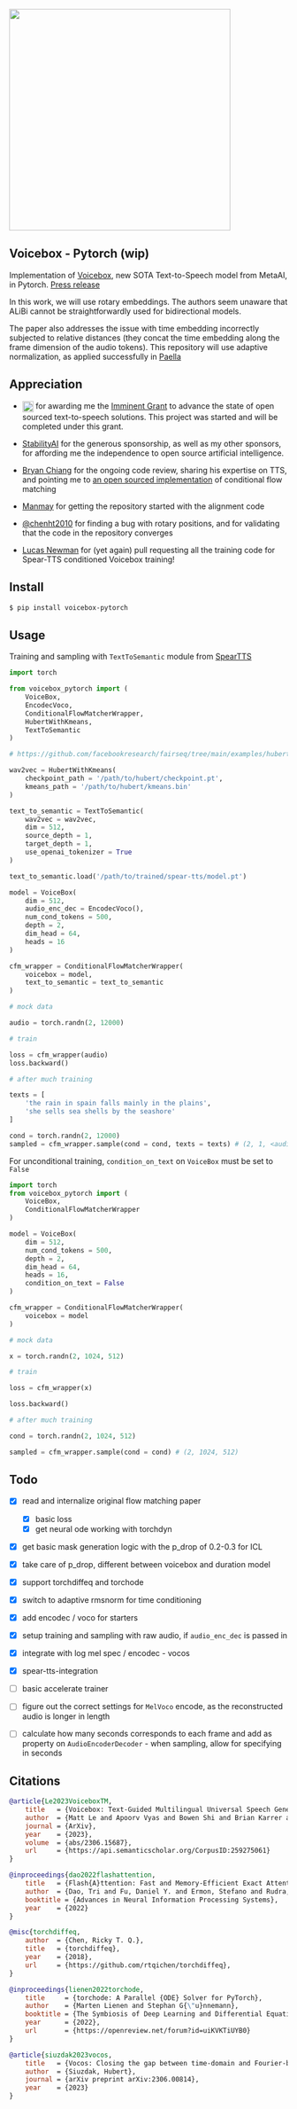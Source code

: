 <img src="./images/voicebox.png" width="400px"></img>

## Voicebox - Pytorch (wip)

Implementation of <a href="https://arxiv.org/abs/2306.15687">Voicebox</a>, new SOTA Text-to-Speech model from MetaAI, in Pytorch. <a href="https://about.fb.com/news/2023/06/introducing-voicebox-ai-for-speech-generation/">Press release</a>

In this work, we will use rotary embeddings. The authors seem unaware that ALiBi cannot be straightforwardly used for bidirectional models.

The paper also addresses the issue with time embedding incorrectly subjected to relative distances (they concat the time embedding along the frame dimension of the audio tokens). This repository will use adaptive normalization, as applied successfully in <a href="https://arxiv.org/abs/2211.07292">Paella</a>

## Appreciation

- <a href="https://translated.com"><img style="vertical-align: middle;" src="./images/translated.png" height="20px" alt="Translated"><img></a> for awarding me the <a href="https://imminent.translated.com/research-grants-ceremony-innovations-in-language-technology">Imminent Grant</a> to advance the state of open sourced text-to-speech solutions. This project was started and will be completed under this grant.

- <a href="https://stability.ai/">StabilityAI</a> for the generous sponsorship, as well as my other sponsors, for affording me the independence to open source artificial intelligence.

- <a href="https://github.com/b-chiang">Bryan Chiang</a> for the ongoing code review, sharing his expertise on TTS, and pointing me to <a href="https://github.com/atong01/conditional-flow-matching">an open sourced implementation</a> of conditional flow matching

- <a href="https://github.com/manmay-nakhashi">Manmay</a> for getting the repository started with the alignment code

- <a href="https://github.com/chenht2010">@chenht2010</a> for finding a bug with rotary positions, and for validating that the code in the repository converges

- <a href="https://github.com/lucasnewman">Lucas Newman</a> for (yet again) pull requesting all the training code for Spear-TTS conditioned Voicebox training!

## Install

```bash
$ pip install voicebox-pytorch
```

## Usage

Training and sampling with `TextToSemantic` module from <a href="https://github.com/lucidrains/spear-tts-pytorch">SpearTTS</a>

```python
import torch

from voicebox_pytorch import (
    VoiceBox,
    EncodecVoco,
    ConditionalFlowMatcherWrapper,
    HubertWithKmeans,
    TextToSemantic
)

# https://github.com/facebookresearch/fairseq/tree/main/examples/hubert

wav2vec = HubertWithKmeans(
    checkpoint_path = '/path/to/hubert/checkpoint.pt',
    kmeans_path = '/path/to/hubert/kmeans.bin'
)

text_to_semantic = TextToSemantic(
    wav2vec = wav2vec,
    dim = 512,
    source_depth = 1,
    target_depth = 1,
    use_openai_tokenizer = True
)

text_to_semantic.load('/path/to/trained/spear-tts/model.pt')

model = VoiceBox(
    dim = 512,
    audio_enc_dec = EncodecVoco(),
    num_cond_tokens = 500,
    depth = 2,
    dim_head = 64,
    heads = 16
)

cfm_wrapper = ConditionalFlowMatcherWrapper(
    voicebox = model,
    text_to_semantic = text_to_semantic
)

# mock data

audio = torch.randn(2, 12000)

# train

loss = cfm_wrapper(audio)
loss.backward()

# after much training

texts = [
    'the rain in spain falls mainly in the plains',
    'she sells sea shells by the seashore'
]

cond = torch.randn(2, 12000)
sampled = cfm_wrapper.sample(cond = cond, texts = texts) # (2, 1, <audio length>)
```

For unconditional training, `condition_on_text` on `VoiceBox` must be set to `False`

```python
import torch
from voicebox_pytorch import (
    VoiceBox,
    ConditionalFlowMatcherWrapper
)

model = VoiceBox(
    dim = 512,
    num_cond_tokens = 500,
    depth = 2,
    dim_head = 64,
    heads = 16,
    condition_on_text = False
)

cfm_wrapper = ConditionalFlowMatcherWrapper(
    voicebox = model
)

# mock data

x = torch.randn(2, 1024, 512)

# train

loss = cfm_wrapper(x)

loss.backward()

# after much training

cond = torch.randn(2, 1024, 512)

sampled = cfm_wrapper.sample(cond = cond) # (2, 1024, 512)
```

## Todo

- [x] read and internalize original flow matching paper
    - [x] basic loss
    - [x] get neural ode working with torchdyn
- [x] get basic mask generation logic with the p_drop of 0.2-0.3 for ICL
- [x] take care of p_drop, different between voicebox and duration model
- [x] support torchdiffeq and torchode
- [x] switch to adaptive rmsnorm for time conditioning
- [x] add encodec / voco for starters
- [x] setup training and sampling with raw audio, if `audio_enc_dec` is passed in
- [x] integrate with log mel spec / encodec - vocos
- [x] spear-tts-integration

- [ ] basic accelerate trainer
- [ ] figure out the correct settings for `MelVoco` encode, as the reconstructed audio is longer in length
- [ ] calculate how many seconds corresponds to each frame and add as property on `AudioEncoderDecoder` - when sampling, allow for specifying in seconds

## Citations

```bibtex
@article{Le2023VoiceboxTM,
    title   = {Voicebox: Text-Guided Multilingual Universal Speech Generation at Scale},
    author  = {Matt Le and Apoorv Vyas and Bowen Shi and Brian Karrer and Leda Sari and Rashel Moritz and Mary Williamson and Vimal Manohar and Yossi Adi and Jay Mahadeokar and Wei-Ning Hsu},
    journal = {ArXiv},
    year    = {2023},
    volume  = {abs/2306.15687},
    url     = {https://api.semanticscholar.org/CorpusID:259275061}
}
```

```bibtex
@inproceedings{dao2022flashattention,
    title   = {Flash{A}ttention: Fast and Memory-Efficient Exact Attention with {IO}-Awareness},
    author  = {Dao, Tri and Fu, Daniel Y. and Ermon, Stefano and Rudra, Atri and R{\'e}, Christopher},
    booktitle = {Advances in Neural Information Processing Systems},
    year    = {2022}
}
```

```bibtex
@misc{torchdiffeq,
    author  = {Chen, Ricky T. Q.},
    title   = {torchdiffeq},
    year    = {2018},
    url     = {https://github.com/rtqichen/torchdiffeq},
}
```

```bibtex
@inproceedings{lienen2022torchode,
    title     = {torchode: A Parallel {ODE} Solver for PyTorch},
    author    = {Marten Lienen and Stephan G{\"u}nnemann},
    booktitle = {The Symbiosis of Deep Learning and Differential Equations II, NeurIPS},
    year      = {2022},
    url       = {https://openreview.net/forum?id=uiKVKTiUYB0}
}
```

```bibtex
@article{siuzdak2023vocos,
    title   = {Vocos: Closing the gap between time-domain and Fourier-based neural vocoders for high-quality audio synthesis},
    author  = {Siuzdak, Hubert},
    journal = {arXiv preprint arXiv:2306.00814},
    year    = {2023}
}
```
